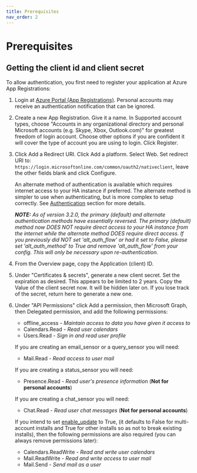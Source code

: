 ```yaml
---
title: Prerequisites
nav_order: 2
---
```


# Prerequisites

## Getting the client id and client secret
To allow authentication, you first need to register your application at Azure App Registrations:

1. Login at [Azure Portal (App Registrations)](https://portal.azure.com/#blade/Microsoft_AAD_RegisteredApps/ApplicationsListBlade). Personal accounts may receive an authentication notification that can be ignored.

2. Create a new App Registration. Give it a name. In Supported account types, choose "Accounts in any organizational directory and personal Microsoft accounts (e.g. Skype, Xbox, Outlook.com)" for greatest freedom of login account. Choose other options if you are confident it will cover the type of account you are using to login.  Click Register.

3. Click Add a Redirect URI. Click Add a platform. Select Web. Set redirect URI to: `https://login.microsoftonline.com/common/oauth2/nativeclient`, leave the other fields blank and click Configure.

   An alternate method of authentication is available which requires internet access to your HA instance if preferred. The alternate method is simpler to use when authenticating, but is more complex to setup correctly. See [Authentication](./authentication.md) section for more details.

   _**NOTE:** As of version 3.2.0, the primary (default) and alternate authentication methods have essentially reversed. The primary (default) method now DOES NOT require direct access to your HA instance from the internet while the alternate method DOES require direct access. If you previously did NOT set 'alt_auth_flow' or had it set to False, please set 'alt_auth_method' to True and remove 'alt_auth_flow' from your config. This will only be necessary upon re-authentication._

4. From the Overview page, copy the Application (client) ID.

5. Under "Certificates & secrets", generate a new client secret. Set the expiration as desired.  This appears to be limited to 2 years. Copy the Value of the client secret now. It will be hidden later on.  If you lose track of the secret, return here to generate a new one.

6. Under "API Permissions" click Add a permission, then Microsoft Graph, then Delegated permission, and add the following permissions:
   * offline_access - *Maintain access to data you have given it access to*
   * Calendars.Read - *Read user calendars*
   * Users.Read - *Sign in and read user profile*

   If you are creating an email_sensor or a query_sensor you will need:
   * Mail.Read - *Read access to user mail*

   If you are creating a status_sensor you will need:
   * Presence.Read - *Read user's presence information* (**Not for personal accounts**)

   If you are creating a chat_sensor you will need:
   * Chat.Read - *Read user chat messages* (**Not for personal accounts**)

   If you intend to set [enable_update](./installation.md#configuration_variables) to True, (it defaults to False for multi-account installs and True for other installs so as not to break existing installs), then the following permissions are also required (you can always remove permissions later):
   * Calendars.ReadWrite - *Read and write user calendars*
   * Mail.ReadWrite - *Read and write access to user mail*
   * Mail.Send - *Send mail as a user*

